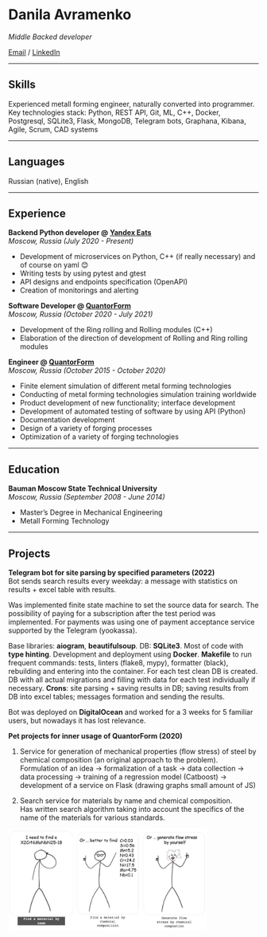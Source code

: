 # Danila Avramenko
_Middle Backed developer_ <br>

[Email](mailto:kuavramenko@gmail.com) / [LinkedIn](https://www.linkedin.com/in/danila-avramenko-77912ab9/)

___
## Skills
Experienced metall forming engineer, naturally converted into programmer.
Key technologies stack: Python, REST API, Git, ML, C++, Docker, Postgresql, SQLite3, Flask, MongoDB, Telegram bots, Graphana, Kibana, Agile, Scrum, CAD systems

___
## Languages

Russian (native), English <br>

___
## Experience

**Backend Python developer @ [Yandex Eats](https://www.wikiwand.com/en/Yandex_Eda)** <br>
_Moscow, Russia (July 2020 - Present)_ <br>
- Development of microservices on Python, C++ (if really necessary) and of course on yaml 😊
- Writing tests by using pytest and gtest
- API designs and endpoints specification (OpenAPI)
- Creation of monitorings and alerting



**Software Developer @ [QuantorForm](https://www.linkedin.com/company/quantor-form/about/)** <br>
_Moscow, Russia (October 2020 - July 2021)_ <br>
- Development of the Ring rolling and Rolling modules (C++)
- Elaboration of the direction of development of Rolling and Ring rolling modules



**Engineer @ [QuantorForm](https://www.linkedin.com/company/quantor-form/about/)** <br>
_Moscow, Russia (October 2015 - October 2020)_ <br>
- Finite element simulation of different metal forming technologies
- Conducting of metal forming technologies simulation training worldwide
- Product development of new functionality; interface development
- Development of automated testing of software by using API (Python)
- Documentation development
- Design of a variety of forging processes
- Optimization of a variety of forging technologies

___
## Education
**Bauman Moscow State Technical University** <br>
_Moscow, Russia (September 2008 - June 2014)_ <br>
- Master’s Degree in Mechanical Engineering
- Metall Forming Technology

___
## Projects
**Telegram bot for site parsing by specified parameters (2022)** <br>
Bot sends search results every weekday: a message with statistics on results + excel table with results.

Was implemented finite state machine to set the source data for search. 
The possibility of paying for a subscription after the test period was implemented. For payments was using one of payment acceptance service supported by the Telegram (yookassa). 

Base libraries: **aiogram**, **beautifulsoup**. DB: **SQLite3**. Most of code with **type hinting**. Development and deployment using **Docker**. **Makefile** to run frequent commands: tests, linters (flake8, mypy), formatter (black), rebuilding and entering into the container. For each test clean DB is created. DB with all actual migrations and filling with data for each test individually if necessary. **Crons**: site parsing + saving results in DB; saving results from DB into excel tables; messages formation and sending the results.

Bot was deployed on **DigitalOcean** and worked for a 3 weeks for 5 familiar users, but nowadays it has lost relevance. 


**Pet projects for inner usage of QuantorForm (2020)** <br>
1. Service for generation of mechanical properties (flow stress) of steel by chemical composition (an original approach to the problem).  
Formulation of an idea -> formalization of a task -> data collection -> data processing -> training of a regression model (Catboost) -> development of a service on Flask (drawing graphs small amount of JS)

2. Search service for materials by name and chemical composition.  
Has written search algorithm taking into account the specifics of the name of the materials for various standards.

<img src="service.jpg" alt="drawing" width="400"/> <br>
